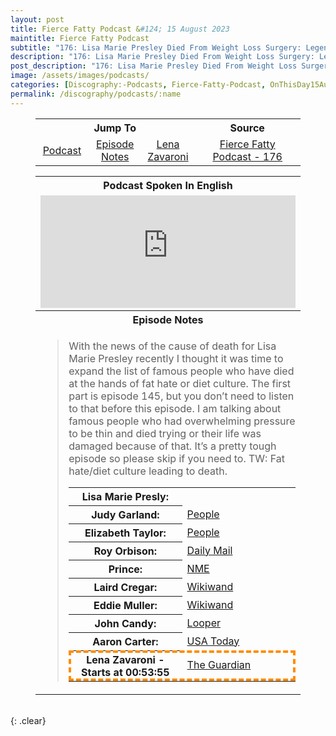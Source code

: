 ```yaml
---
layout: post
title: Fierce Fatty Podcast &#124; 15 August 2023
maintitle: Fierce Fatty Podcast
subtitle: "176: Lisa Marie Presley Died From Weight Loss Surgery: Legends That Fatphobia Stole Part 2"
description: "176: Lisa Marie Presley Died From Weight Loss Surgery: Legends That Fatphobia Stole Part 2"
post_description: "176: Lisa Marie Presley Died From Weight Loss Surgery: Legends That Fatphobia Stole Part 2"
image: /assets/images/podcasts/
categories: [Discography:-Podcasts, Fierce-Fatty-Podcast, OnThisDay15August]
permalink: /discography/podcasts/:name
---
```


<figure class="fig3">
<table style="text-align:center;">
<tr><th colspan="3">Jump To</th><th>Source</th></tr>
<tr><td style="width:20%;"><a href="#infobox1">Podcast</a></td><td style="width:20%;"><a href="#infobox2">Episode Notes</a></td><td style="width:20%;"><a href="#lena">Lena Zavaroni</a></td><td style="width:48%;"><a class="external-link" href="https://podtail.com/en/podcast/fierce-fatty-podcast/176-lisa-marie-presley-died-from-weight-loss-surge/">Fierce Fatty Podcast - 176</a></td></tr>
</table>
</figure>

<figure class="fig3">
<table>
<tr id="infobox1"><th colspan="3">Podcast Spoken In English</th></tr>
<tr><td colspan="3"><iframe src="https://www.listennotes.com/podcasts/fierce-fatty-podcast/176-lisa-marie-presley-died-ygGbNvdx71M/embed/" height="180px" width="100%" style="width: 1px; min-width: 100%;" frameborder="0" scrolling="no" loading="lazy"></iframe></td></tr>
<tr id="infobox2"><th colspan="3">Episode Notes</th></tr>
<tr><td><blockquote>
<p>With the news of the cause of death for Lisa Marie Presley recently I thought it was time to expand the list of famous people who have died at the hands of fat hate or diet culture. The first part is episode 145, but you don’t need to listen to that before this episode. I am talking about famous people who had overwhelming pressure to be thin and died trying or their life was damaged because of that. It’s a pretty tough episode so please skip if you need to. TW: Fat hate/diet culture leading to death.</p>
<table>
<tr><th style="width:50%;">Lisa Marie Presly:</th><td style="width:50%;"></td></tr>
<tr><th>Judy Garland:</th><td><a class="external-link" href="https://people.com/books/judy-garland-struggle-with-food-drug-addiction">People</a></td></tr>
<tr><th>Elizabeth Taylor:</th><td><a class="external-link" href="https://people.com/tag/elizabeth-taylor">People</a></td></tr>
<tr><th>Roy Orbison:</th><td><a class="external-link" href="https://www.dailymail.co.uk/news/article-6004151/Pretty-Woman-singer-Roy-Orbison-died-heart-attack-aged-52-yo-yo-dieting.html">Daily Mail</a></td></tr>
<tr><th>Prince:</th><td><a class="external-link" href="https://www.nme.com/news/music/prince-59-1203439">NME</a></td></tr>
<tr><th>Laird Cregar:</th><td><a class="external-link" href="https://www.wikiwand.com/en/Laird_Cregar?lang=en&title=Laird_Cregar#Personal_life_and_death">Wikiwand</a></td></tr>
<tr><th>Eddie Muller:</th><td><a class="external-link" href="https://www.wikiwand.com/en/Eddie_Muller">Wikiwand</a></td></tr>
<tr><th>John Candy:</th><td><a class="external-link" href="https://www.looper.com/981094/the-untold-truth-of-john-candy">Looper</a></td></tr>
<tr><th>Aaron Carter:</th><td><a class="external-link" href="https://www.usatoday.com/story/life/people/2017/04/26/aaron-carter-basically-have-eating-disorder/100922174">USA Today</a></td></tr>
<tr id="lena" style="outline: 4px dashed darkorange; outline-offset: -4px;"><th>Lena Zavaroni - Starts at 00:53:55</th><td><a class="external-link" href="https://www.theguardian.com/music/2022/feb/26/lena-zavaroni-fame-anorexia-and-the-tragedy-of-a-1970s-child-star">The Guardian</a></td></tr>
</table>
</blockquote></td></tr>
</table>
</figure>

<br />{: .clear}

<style>
#lena {scroll-margin-top: 3px;}
</style>
